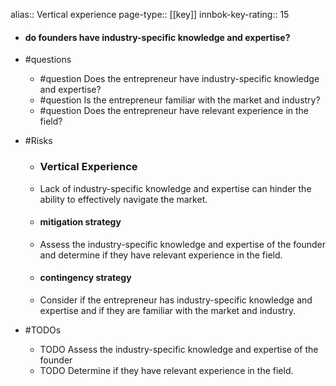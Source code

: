 alias:: Vertical experience
page-type:: [[key]]
innbok-key-rating:: 15
- #### do founders have industry-specific knowledge and expertise?
- #questions
  - #question Does the entrepreneur have industry-specific knowledge and expertise?
  - #question Is the entrepreneur familiar with the market and industry?
  - #question Does the entrepreneur have relevant experience in the field?
- #Risks

  - ### Vertical Experience
  - Lack of industry-specific knowledge and expertise can hinder the ability to effectively navigate the market.
  - #### mitigation strategy
  - Assess the industry-specific knowledge and expertise of the founder and determine if they have relevant experience in the field.
  - #### contingency strategy
  - Consider if the entrepreneur has industry-specific knowledge and expertise and if they are familiar with the market and industry.
- #TODOs
  - TODO Assess the industry-specific knowledge and expertise of the founder
  - TODO  Determine if they have relevant experience in the field.


